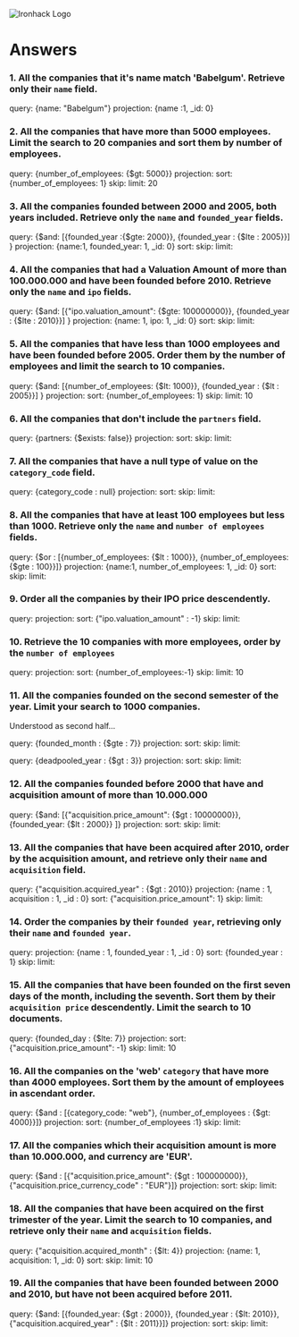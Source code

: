 ![Ironhack Logo](https://i.imgur.com/1QgrNNw.png)

# Answers

### 1. All the companies that it's name match 'Babelgum'. Retrieve only their `name` field.

<!-- Your Code Goes Here -->
query: {name: "Babelgum"}
projection: {name :1, _id: 0}

### 2. All the companies that have more than 5000 employees. Limit the search to 20 companies and sort them by **number of employees**.

<!-- Your Code Goes Here -->
query: {number_of_employees: {$gt: 5000}}
projection: 
sort: {number_of_employees: 1}
skip: 
limit: 20

### 3. All the companies founded between 2000 and 2005, both years included. Retrieve only the `name` and `founded_year` fields.

<!-- Your Code Goes Here -->
query: {$and: [{founded_year :{$gte: 2000}}, {founded_year : {$lte : 2005}}] }
projection: {name:1, founded_year: 1, _id: 0}
sort: 
skip: 
limit: 

### 4. All the companies that had a Valuation Amount of more than 100.000.000 and have been founded before 2010. Retrieve only the `name` and `ipo` fields.

<!-- Your Code Goes Here -->
query: {$and: [{"ipo.valuation_amount": {$gte: 100000000}}, {founded_year : {$lte : 2010}}] }
projection: {name: 1, ipo: 1, _id: 0}
sort: 
skip: 
limit: 

### 5. All the companies that have less than 1000 employees and have been founded before 2005. Order them by the number of employees and limit the search to 10 companies.

<!-- Your Code Goes Here -->
query: {$and: [{number_of_employees: {$lt: 1000}}, {founded_year : {$lt : 2005}}] }
projection: 
sort: {number_of_employees: 1}
skip: 
limit: 10

### 6. All the companies that don't include the `partners` field.

<!-- Your Code Goes Here -->
query: {partners: {$exists: false}}
projection: 
sort: 
skip: 
limit: 

### 7. All the companies that have a null type of value on the `category_code` field.

<!-- Your Code Goes Here -->
query: {category_code : null}
projection: 
sort: 
skip: 
limit: 

### 8. All the companies that have at least 100 employees but less than 1000. Retrieve only the `name` and `number of employees` fields.

<!-- Your Code Goes Here -->
query: {$or : [{number_of_employees: {$lt : 1000}}, {number_of_employees: {$gte : 100}}]}
projection: {name:1, number_of_employees: 1, _id: 0}
sort: 
skip: 
limit: 

### 9. Order all the companies by their IPO price descendently.

<!-- Your Code Goes Here -->
query: 
projection: 
sort: {"ipo.valuation_amount" : -1}
skip: 
limit: 

### 10. Retrieve the 10 companies with more employees, order by the `number of employees`

<!-- Your Code Goes Here -->
query: 
projection: 
sort: {number_of_employees:-1}
skip: 
limit: 10

### 11. All the companies founded on the second semester of the year. Limit your search to 1000 companies.
<!-- Your Code Goes Here -->
Understood as second half...

query: {founded_month : {$gte : 7}}
projection: 
sort: 
skip: 
limit: 

<!-- ### 12. All the companies that have been 'deadpooled' after the third year. -->

<!-- Your Code Goes Here -->
query: {deadpooled_year : {$gt : 3}}
projection: 
sort: 
skip: 
limit: 

### 12. All the companies founded before 2000 that have and acquisition amount of more than 10.000.000

<!-- Your Code Goes Here -->
query: {$and: [{"acquisition.price_amount": {$gt : 10000000}}, {founded_year: {$lt : 2000}} ]}
projection: 
sort: 
skip: 
limit: 

### 13. All the companies that have been acquired after 2010, order by the acquisition amount, and retrieve only their `name` and `acquisition` field.

<!-- Your Code Goes Here -->
query: {"acquisition.acquired_year" : {$gt : 2010}}
projection: {name : 1, acquisition : 1, _id : 0}
sort: {"acquisition.price_amount": 1}
skip: 
limit: 

### 14. Order the companies by their `founded year`, retrieving only their `name` and `founded year`.

<!-- Your Code Goes Here -->
query: 
projection: {name : 1, founded_year : 1, _id : 0}
sort: {founded_year : 1}
skip: 
limit: 

### 15. All the companies that have been founded on the first seven days of the month, including the seventh. Sort them by their `acquisition price` descendently. Limit the search to 10 documents.

<!-- Your Code Goes Here -->
query: {founded_day : {$lte: 7}}
projection: 
sort: {"acquisition.price_amount": -1}
skip: 
limit: 10

### 16. All the companies on the 'web' `category` that have more than 4000 employees. Sort them by the amount of employees in ascendant order.

<!-- Your Code Goes Here -->
query: {$and : [{category_code: "web"}, {number_of_employees : {$gt: 4000}}]}
projection: 
sort: {number_of_employees :1}
skip: 
limit: 

### 17. All the companies which their acquisition amount is more than 10.000.000, and currency are 'EUR'.

<!-- Your Code Goes Here -->
query:   {$and : [{"acquisition.price_amount": {$gt : 100000000}}, {"acquisition.price_currency_code" : "EUR"}]}
projection: 
sort: 
skip: 
limit: 

### 18. All the companies that have been acquired on the first trimester of the year. Limit the search to 10 companies, and retrieve only their `name` and `acquisition` fields.

<!-- Your Code Goes Here -->
query: {"acquisition.acquired_month" : {$lt: 4}}
projection: {name: 1, acquisition: 1, _id: 0}
sort: 
skip: 
limit: 10

### 19. All the companies that have been founded between 2000 and 2010, but have not been acquired before 2011.

<!-- Your Code Goes Here -->
query: {$and: [{founded_year: {$gt : 2000}}, {founded_year : {$lt: 2010}}, {"acquisition.acquired_year" : {$lt : 2011}}]}
projection: 
sort: 
skip: 
limit: 
